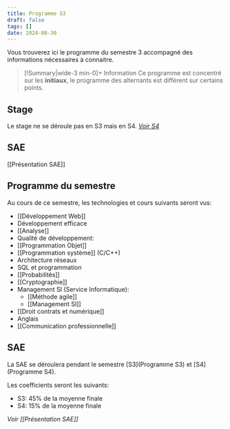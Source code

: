 ```yaml
---
title: Programme S3
draft: false
tags: []
date: 2024-08-30
---
```

Vous trouverez ici le programme du semestre 3 accompagné des informations nécessaires à connaitre.

> [!Summary|wide-3 min-0]+ Information
> Ce programme est concentré sur les **initiaux**, le programme des alternants est différent sur certains points.
## Stage

Le stage ne se déroule pas en S3 mais en S4.
*[Voir S4](Programme%20S4.md)*

## SAE

[[Présentation SAE]]

## Programme du semestre

Au cours de ce semestre, les technologies et cours suivants seront vus:
- [[Développement Web]]
- Développement efficace
- [[Analyse]]
- Qualité de développement:
- [[Programmation Objet]]
- [[Programmation système]] (C/C++)
- Architecture réseaux
- SQL et programmation
- [[Probabilités]]
- [[Cryptographie]]
- Management SI (Service Informatique):
	- [[Méthode agile]]
	- [[Management SI]]
- [[Droit contrats et numérique]]
- Anglais
- [[Communication professionnelle]]

## SAE

La SAE se déroulera pendant le semestre [S3](Programme S3) et [S4](Programme S4).

Les coefficients seront les suivants:
- S3: 45% de la moyenne finale
- S4: 15% de la moyenne finale

*Voir [[Présentation SAE]]*